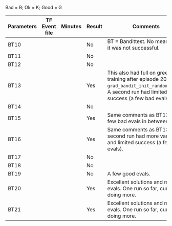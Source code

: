 Bad = B; Ok = K; Good = G

| Parameters   | TF Event file | Minutes | Result | Comments |
| ------------ | ------------- | ------- | ------ | -------- |
| BT10 | | | No | BT = Bandittest. No means that it was not successful. |
| BT11 | | | No | |
| BT12 | | | No | |
| BT13 | | | Yes | This also had full on greedy training after episode 200. Also `grad_bandit_init_random=false`. A second run had limited success (a few bad evals). |
| BT14 | | | No | |
| BT15 | | | Yes | Same comments as BT13. A few bad evals in between. |
| BT16 | | | Yes | Same comments as BT13. A second run had more variance and limited success (a few bad evals). |
| BT17 | | | No | |
| BT18 | | | No | |
| BT19 | | | No | A few good evals. |
| BT20 | | | Yes | Excellent solutions and no bad evals. One run so far, currently doing more. |
| BT21 | | | Yes | Excellent solutions and no bad evals. One run so far, currently doing more. |
